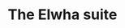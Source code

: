 ---
layout: suite
permalink: /elwha/
has_slider: true
title: The Elwha suite
header_image: /images/suites/elwha/IMG_3459.jpg
header_text: the Elwha suite
info: |-
    Thoughtfully furnished with an open living/kitchen/dining area and spectacular view, the Elwha suite is a perfect vacation base for two couples or a family.
description: |-
    Ferry Landing Suites: The Elwha Suite.
    
    Tastefully appointed with tile floors and comfortable furnishings including a full-sized sofa, this large suite is perfect for two couples or a family.

    The Elwha Suite is a spacious two-bedroom abode including:

    - Living room with queen sleeper sofa
    - Dining area for 6
    - Full-size kitchen
    - 2 bedrooms, each with king bed
    - Private deck (seating for 4+) overlooking the harbor
    - Spacious bath with shower
    - Reserved parking space
footer:
    message: 'The ELWHA suite: a panoramic flat in the heart of Friday Harbor'
    contact: 'Call 800.391.8190 for reservations'
button:
    text: Book the Elwha Suite
    url: http://www.vacationrentalssanjuanislands.com/Unit/Details/67008
images:
    - path: /images/suites/elwha/IMG_3338.jpg
    - path: /images/suites/elwha/IMG_3352.jpg
    - path: /images/suites/elwha/IMG_3362.jpg
    - path: /images/suites/elwha/IMG_5282-cam01.jpg
    - path: /images/suites/elwha/IMG_5286-cam01.jpg
    - path: /images/suites/elwha/IMG_5290-cam01.jpg
    - path: /images/suites/elwha/IMG_5293-cam01.jpg
    - path: /images/suites/elwha/IMG_5296-cam01.jpg
    - path: /images/suites/elwha/IMG_5312-cam01.jpg
    - path: /images/suites/elwha/IMG_5321-alt-cam01.jpg
    - path: /images/suites/elwha/IMG_5327-cam01.jpg
    - path: /images/suites/elwha/IMG_5333-cam01.jpg
    - path: /images/suites/elwha/IMG_5338-cam01.jpg
    - path: /images/suites/elwha/IMG_3458.jpg
    - path: /images/suites/elwha/IMG_3459.jpg
    - path: /images/suites/elwha/IMG_3533.jpg
    - path: /images/suites/elwha/IMG_3583.jpg
---